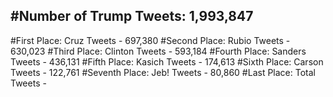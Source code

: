 #Number of Trump Tweets: 1,993,847
---
#First Place: Cruz Tweets - 697,380
#Second Place: Rubio Tweets - 630,023
#Third Place: Clinton Tweets - 593,184
#Fourth Place: Sanders Tweets - 436,131
#Fifth Place: Kasich Tweets - 174,613
#Sixth Place: Carson Tweets - 122,761
#Seventh Place: Jeb! Tweets - 80,860
#Last Place: Total Tweets -  
